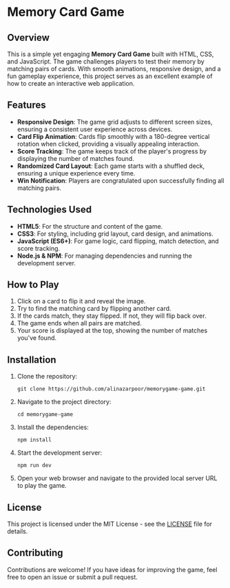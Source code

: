 # Memory Card Game

## Overview

This is a simple yet engaging **Memory Card Game** built with HTML, CSS, and JavaScript. The game challenges players to test their memory by matching pairs of cards. With smooth animations, responsive design, and a fun gameplay experience, this project serves as an excellent example of how to create an interactive web application.

## Features

- **Responsive Design**: The game grid adjusts to different screen sizes, ensuring a consistent user experience across devices.
- **Card Flip Animation**: Cards flip smoothly with a 180-degree vertical rotation when clicked, providing a visually appealing interaction.
- **Score Tracking**: The game keeps track of the player's progress by displaying the number of matches found.
- **Randomized Card Layout**: Each game starts with a shuffled deck, ensuring a unique experience every time.
- **Win Notification**: Players are congratulated upon successfully finding all matching pairs.

## Technologies Used

- **HTML5**: For the structure and content of the game.
- **CSS3**: For styling, including grid layout, card design, and animations.
- **JavaScript (ES6+)**: For game logic, card flipping, match detection, and score tracking.
- **Node.js & NPM**: For managing dependencies and running the development server.

## How to Play

1. Click on a card to flip it and reveal the image.
2. Try to find the matching card by flipping another card.
3. If the cards match, they stay flipped. If not, they will flip back over.
4. The game ends when all pairs are matched.
5. Your score is displayed at the top, showing the number of matches you've found.

## Installation

1. Clone the repository:
   ```
   git clone https://github.com/alinazarpoor/memorygame-game.git
   ```
2. Navigate to the project directory:
   ```
   cd memorygame-game
   ```
3. Install the dependencies:
   ```
   npm install
   ```
4. Start the development server:
   ```
   npm run dev
   ```
5. Open your web browser and navigate to the provided local server URL to play the game.

## License

This project is licensed under the MIT License - see the [LICENSE](LICENSE) file for details.

## Contributing

Contributions are welcome! If you have ideas for improving the game, feel free to open an issue or submit a pull request.

